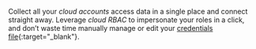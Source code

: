 Collect all your *cloud accounts* access data in a single place and connect straight away. 
Leverage *cloud RBAC* to impersonate your roles in a click, and don’t waste time manually 
manage or edit your [credentials file](https://docs.aws.amazon.com/cli/latest/userguide/cli-configure-files.html){:target="_blank"}.
